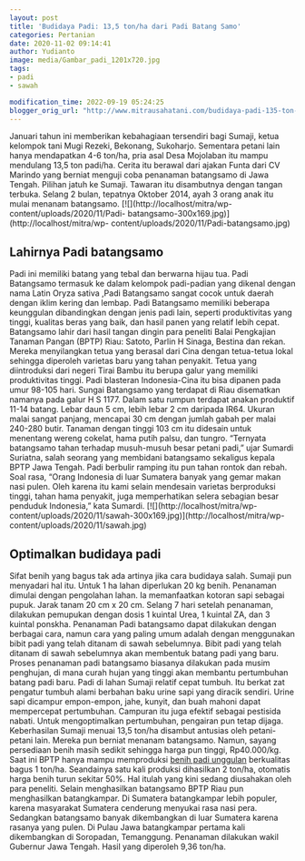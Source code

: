```yaml
---
layout: post
title: 'Budidaya Padi: 13,5 ton/ha dari Padi Batang Samo'
categories: Pertanian
date: 2020-11-02 09:14:41
author: Yudianto
image: media/Gambar_padi_1201x720.jpg
tags:
- padi
- sawah

modification_time: 2022-09-19 05:24:25
blogger_orig_url: "http://www.mitrausahatani.com/budidaya-padi-135-ton-ha-dari-padi.html"
---
```


Januari tahun ini memberikan kebahagiaan tersendiri bagi Sumaji, ketua
kelompok tani Mugi Rezeki, Bekonang, Sukoharjo. Sementara petani lain hanya
mendapatkan 4-6 ton/ha, pria asal Desa Mojolaban itu mampu mendulang 13,5 ton
padi/ha. Cerita itu berawal dari ajakan Funta dari CV Marindo yang berniat
menguji coba penanaman batangsamo di Jawa Tengah. Pilihan jatuh ke Sumaji.
Tawaran itu disambutnya dengan tangan terbuka. Selang 2 bulan, tepatnya
Oktober 2014, ayah 3 orang anak itu mulai menanam batangsamo.
[![](http://localhost/mitra/wp-content/uploads/2020/11/Padi-
batangsamo-300x169.jpg)](http://localhost/mitra/wp-
content/uploads/2020/11/Padi-batangsamo.jpg)

## Lahirnya Padi batangsamo

Padi ini memiliki batang yang tebal dan berwarna hijau tua. Padi Batangsamo
termasuk ke dalam kelompok padi-padian yang dikenal dengan nama Latin Oryza
sativa ,Padi Batangsamo sangat cocok untuk daerah dengan iklim kering dan
lembap. Padi Batangsamo memiliki beberapa keunggulan dibandingkan dengan jenis
padi lain, seperti produktivitas yang tinggi, kualitas beras yang baik, dan
hasil panen yang relatif lebih cepat. Batangsamo lahir dari hasil tangan
dingin para peneliti Balai Pengkajian Tanaman Pangan (BPTP) Riau: Satoto,
Parlin H Sinaga, Bestina dan rekan. Mereka menyilangkan tetua yang berasal
dari Cina dengan tetua-tetua lokal sehingga diperoleh varietas baru yang tahan
penyakit. Tetua yang diintroduksi dari negeri Tirai Bambu itu berupa galur
yang memiliki produktivitas tinggi. Padi blasteran Indonesia-Cina itu bisa
dipanen pada umur 98-105 hari. Sungai Batangsamo yang terdapat di Riau
disematkan namanya pada galur H S 1177. Dalam satu rumpun terdapat anakan
produktif 11-14 batang. Lebar daun 5 cm, lebih lebar 2 cm daripada IR64.
Ukuran malai sangat panjang, mencapai 30 cm dengan jumlah gabah per malai
240-280 butir. Tanaman dengan tinggi 103 cm itu didesain untuk menentang
wereng cokelat, hama putih palsu, dan tungro. “Ternyata batangsamo tahan
terhadap musuh-musuh besar petani padi,” ujar Sumardi Suriatna, salah seorang
yang membidani batangsamo sekaligus kepala BPTP Jawa Tengah. Padi berbulir
ramping itu pun tahan rontok dan rebah. Soal rasa, “Orang Indonesia di luar
Sumatera banyak yang gemar makan nasi pulen. Oleh karena itu kami selain
mendesain varietas berproduksi tinggi, tahan hama penyakit, juga memperhatikan
selera sebagian besar penduduk Indonesia,” kata Sumardi.
[![](http://localhost/mitra/wp-
content/uploads/2020/11/sawah-300x169.jpg)](http://localhost/mitra/wp-
content/uploads/2020/11/sawah.jpg)

## Optimalkan budidaya padi

Sifat benih yang bagus tak ada artinya jika cara budidaya salah. Sumaji pun
menyadari hal itu. Untuk 1 ha lahan diperlukan 20 kg benih. Penanaman dimulai
dengan pengolahan lahan. Ia memanfaatkan kotoran sapi sebagai pupuk. Jarak
tanam 20 cm x 20 cm. Selang 7 hari setelah penanaman, dilakukan pemupukan
dengan dosis 1 kuintal Urea, 1 kuintal ZA, dan 3 kuintal ponskha. Penanaman
Padi batangsamo dapat dilakukan dengan berbagai cara, namun cara yang paling
umum adalah dengan menggunakan bibit padi yang telah ditanam di sawah
sebelumnya. Bibit padi yang telah ditanam di sawah sebelumnya akan membentuk
batang padi yang baru. Proses penanaman padi batangsamo biasanya dilakukan
pada musim penghujan, di mana curah hujan yang tinggi akan membantu
pertumbuhan batang padi baru. Padi di lahan Sumaji relatif cepat tumbuh. Itu
berkat zat pengatur tumbuh alami berbahan baku urine sapi yang diracik
sendiri. Urine sapi dicampur empon-empon, jahe, kunyit, dan buah mahoni dapat
mempercepat pertumbuhan. Campuran itu juga efektif sebagai pestisida nabati.
Untuk mengoptimalkan pertumbuhan, pengairan pun tetap dijaga. Keberhasilan
Sumaji menuai 13,5 ton/ha disambut antusias oleh petani-petani lain. Mereka
pun berniat menanam batangsamo. Namun, sayang persediaan benih masih sedikit
sehingga harga pun tinggi, Rp40.000/kg. Saat ini BPTP hanya mampu memproduksi
[benih padi
unggulan](https://www.mitrausahatani.com/index.php/agrise/article/view/178)
berkualitas bagus 1 ton/ha. Seandainya satu kali produksi dihasilkan 2 ton/ha,
otomatis harga benih turun sekitar 50%. Hal itulah yang kini sedang diusahakan
oleh para peneliti. Selain menghasilkan batangsamo BPTP Riau pun menghasilkan
batangkampar. Di Sumatera batangkampar lebih populer, karena masyarakat
Sumatera cenderung menyukai rasa nasi pera. Sedangkan batangsamo banyak
dikembangkan di luar Sumatera karena rasanya yang pulen. Di Pulau Jawa
batangkampar pertama kali dikembangkan di Soropadan, Temanggung. Penanaman
dilakukan wakil Gubernur Jawa Tengah. Hasil yang diperoleh 9,36 ton/ha.


